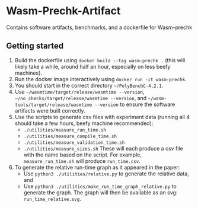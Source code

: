 # Wasm-Prechk-Artifact
Contains software artifacts, benchmarks, and a dockerfile for Wasm-prechk

## Getting started
 1. Build the dockerfile using `docker build --tag wasm-prechk .` (this will likely take a while, around half an hour, especially on less beefy machines).
 2. Run the docker image interactively using `docker run -it wasm-prechk`.
 3. You should start in the correct directory `~/PolyBenchC-4.2.1`.
 4. Use `~/wasmtime/target/release/wasmtime --version`, `~/no_checks/target/release/wasmtime --version`, and `~/wasm-tools/target/release/wasmtime --version` to ensure the software artifacts were built correctly.
 5. Use the scripts to generate csv files with experiment data (running all 4 should take a few hours, beefy machine recommended):
    * `./utilities/measure_run_time.sh`
    * `./utilities/measure_compile_time.sh`
    * `./utilities/measure_validation_time.sh`
    * `./utilities/measure_sizes.sh`
    These will each produce a csv file with the name based on the script.
    For example, `measure_run_time.sh` will produce `run_time.csv`.
 6. To generate the relative run-time graph as it appeared in the paper:
    * Use `python3 ./utilities/relative.py` to generate the relative data, and
    * Use `python3 ./utilities/make_run_time_graph_relative.py` to generate the graph.
    The graph will then be available as an svg: `run_time_relative.svg`.
